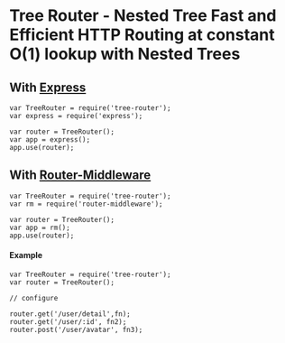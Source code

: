 # Tree Router - Nested Tree Fast and Efficient HTTP Routing at constant O(1) lookup with Nested Trees


## With [Express](https://github.com/expressjs/expressjs.com "Express")

    var TreeRouter = require('tree-router');
    var express = require('express');

    var router = TreeRouter();    
    var app = express();
    app.use(router);

## With [Router-Middleware](https://github.com/rook2pawn/router-middleware "Router Middleware")

    var TreeRouter = require('tree-router');
    var rm = require('router-middleware');

    var router = TreeRouter();    
    var app = rm();
    app.use(router);


#### Example

    var TreeRouter = require('tree-router');
    var router = TreeRouter();
    
    // configure 

    router.get('/user/detail',fn);
    router.get('/user/:id', fn2);
    router.post('/user/avatar', fn3);
